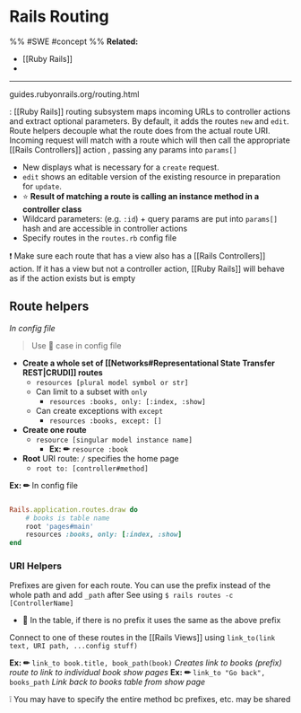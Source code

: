 # Rails Routing
%%
#SWE 
#concept
%%
**Related:**
-  [[Ruby Rails]]
-  

---

guides.rubyonrails.org/routing.html

: [[Ruby Rails]] routing subsystem maps incoming URLs to controller actions and extract optional parameters. By default, it adds the routes `new` and `edit`. Route helpers decouple what the route does from the actual route URI. Incoming request will match with a route which will then call the appropriate [[Rails Controllers]] action , passing any params into `params[]`
- New displays what is necessary for a `create` request. 
- `edit` shows an editable version of the existing resource in preparation for `update`.
- ⭐ **Result of matching a route is calling an instance method in a controller class**
- Wildcard parameters: (e.g. `:id`) + query params are put into `params[]` hash and are accessible in controller actions
- Specify routes in the `routes.rb` config file

❗ Make sure each route that has a view also has a [[Rails Controllers]] action. If it has a view but not a controller action, [[Ruby Rails]] will behave as if the action exists but is empty


## Route helpers
*In config file*
> Use 🐍 case in config file

- **Create a whole set of [[Networks#Representational State Transfer REST|CRUDI]] routes** 
	- `resources [plural model symbol or str]` 
	- Can limit to a subset with `only`
		- `resources :books, only: [:index, :show]`
	- Can create exceptions with `except`
		- `resources :books, except: []`
- **Create one route**
	- `resource [singular model instance name]`
		- **Ex: ✏**  `resource :book`
- **Root** URI route: `/` specifies the home page
	- `root to: [controller#method]`

**Ex: ✏**  In config file

```Ruby

Rails.application.routes.draw do
	# books is table name
	root 'pages#main'
	resources :books, only: [:index, :show]
end


```

### URI Helpers
Prefixes are given for each route. You can use the prefix instead of the whole path and add `_path` after
See using `$ rails routes -c [ControllerName]`
- 📝 In the table, if there is no prefix it uses the same as the above prefix

Connect to one of these routes in the [[Rails Views]] using `link_to(link text, URI path, ...config stuff)`

**Ex: ✏**  `link_to book.title, book_path(book)` *Creates link to books (prefix) route to link to individual book show pages*
**Ex: ✏**  `link_to "Go back", books_path` *Link back to books table from show page*

❕ You may have to specify the entire method bc prefixes, etc. may be shared